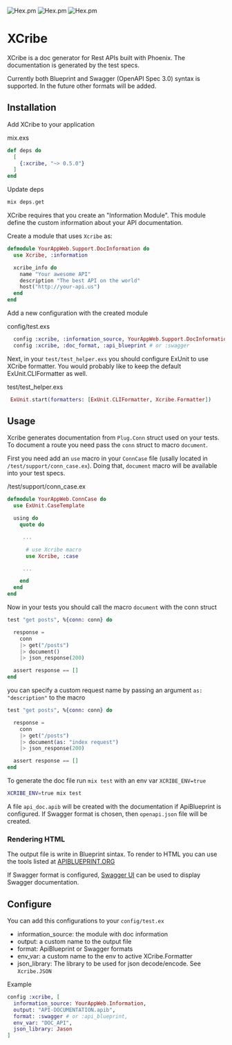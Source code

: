 ![Hex.pm](https://img.shields.io/hexpm/v/xcribe?style=flat-square)
![Hex.pm](https://img.shields.io/hexpm/l/xcribe?style=flat-square)
![Hex.pm](https://img.shields.io/hexpm/dt/xcribe?style=flat-square)

# XCribe

XCribe is a doc generator for Rest APIs built with Phoenix.
The documentation is generated by the test specs.

Currently both Blueprint and Swagger (OpenAPI Spec 3.0) syntax is supported. In the future other formats will
be added.

## Installation

Add XCribe to your application

mix.exs

```elixir
def deps do
  [
    {:xcribe, "~> 0.5.0"}
  ]
end
```

Update deps

```sh
mix deps.get
```

XCribe requires that you create an "Information Module". This module define
the custom information about your API documentation.

Create a module that uses `Xcribe` as:

```elixir
defmodule YourAppWeb.Support.DocInformation do
  use Xcribe, :information

  xcribe_info do
    name "Your awesome API"
    description "The best API on the world"
    host("http://your-api.us")
  end
end
```

Add a new configuration with the created module

config/test.exs

```elixir
  config :xcribe, :information_source, YourAppWeb.Support.DocInformation
  config :xcribe, :doc_format, :api_blueprint # or :swagger
```

Next, in your `test/test_helper.exs` you should configure ExUnit to use XCribe
formatter. You would probably like to keep the default ExUnit.CLIFormatter as
well.

test/test_helper.exs

```elixir
 ExUnit.start(formatters: [ExUnit.CLIFormatter, Xcribe.Formatter])
```

## Usage

Xcribe generates documentation from `Plug.Conn` struct used on your tests. To
document a route you need pass the `conn` struct to macro `document`.

First you need add an `use` macro in your `ConnCase` file (usally located in `/test/support/conn_case.ex`).
Doing that, `document` macro will be available into your test specs.

/test/support/conn_case.ex

```elixir
defmodule YourAppWeb.ConnCase do
  use ExUnit.CaseTemplate

  using do
    quote do

     ...

      # use Xcribe macro
      use Xcribe, :case

     ...

    end
  end
end
```

Now in your tests you should call the macro `document` with the conn struct

```elixir
test "get posts", %{conn: conn} do

  response =
    conn
    |> get("/posts")
    |> document()
    |> json_response(200)

  assert response == []
end
```

you can specify a custom request name by passing an argument `as: "description"`
to the macro

```elixir
test "get posts", %{conn: conn} do

  response =
    conn
    |> get("/posts")
    |> document(as: "index request")
    |> json_response(200)

  assert response == []
end
```

To generate the doc file run `mix test` with an env var `XCRIBE_ENV=true`

```sh
XCRIBE_ENV=true mix test
```

A file `api_doc.apib` will be created with the documentation if ApiBlueprint is configured. If Swagger format is chosen, then `openapi.json` file will be created.

### Rendering HTML

The output file is write in Blueprint sintax. To render to HTML you can use the
tools listed at [APIBLUEPRINT.ORG](https://apiblueprint.org/tools.html#renderers)

If Swagger format is configured, [Swagger UI](https://swagger.io/tools/swagger-ui/download/) can be used to display Swagger documentation.

## Configure

You can add this configurations to your `config/test.ex`

-   information_source: the module with doc information
-   output: a custom name to the output file
-   format: ApiBlueprint or Swagger formats
-   env_var: a custom name to the env to active XCribe.Formatter
-   json_library: The library to be used for json decode/encode. See `Xcribe.JSON`

Example

```elixir
config :xcribe, [
  information_source: YourAppWeb.Information,
  output: "API-DOCUMENTATION.apib",
  format: :swagger # or :api_blueprint,
  env_var: "DOC_API",
  json_library: Jason
]
```
